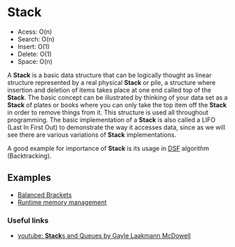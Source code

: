 # Stack
- Acess: O(n)
- Search: O(n)
- Insert: O(1) 
- Delete: O(1)
- Space: O(n)

A **Stack** is a basic data structure that can be logically thought as linear structure represented by a real physical **Stack** or pile, a structure where insertion and deletion of items takes place at one end called top of the **Stack**. The basic concept can be illustrated by thinking of your data set as a **Stack** of plates or books where you can only take the top item off the **Stack** in order to remove things from it. This structure is used all throughout programming.
The basic implementation of a **Stack** is also called a LIFO (Last In First Out) to demonstrate the way it accesses data, since as we will see there are various variations of **Stack** implementations.

A good example for importance of ****Stack**** is its usage in [DSF](DSF.md) algorithm (Backtracking).

## Examples
- [Balanced Brackets](https://www.hackerrank.com/challenges/balanced-brackets/problem)
- [Runtime memory management](https://en.wikipedia.org/wiki/Stack-based_memory_allocation)

### Useful links
- [youtube: **Stack**s and Queues by Gayle Laakmann McDowell](https://www.youtube.com/watch?v=wjI1WNcIntg)